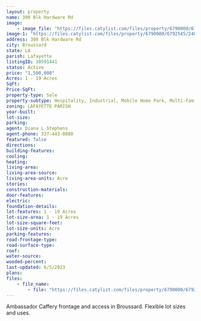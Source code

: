 ```yaml
---
layout: property
name: 300 Blk Hardware Rd
image:
    - image_file: "https://files.catylist.com/files/property/6790000/6792545/raw_24037970_Survey.PDF"
image-1: "https://files.catylist.com/files/property/6790000/6792545/24038079_Aerial.png"
address: 300 Blk Hardware Rd
city: Broussard
state: LA
parish: Lafayette
listingID: 30591441
status: Active
price: "1,500,000"
Acres: 1 - 19 Acres
SqFt:
Price-SqFt:
property-type: Sale
property-subtype: Hospitality, Industrial, Mobile Home Park, Multi-Family, Office, Residential (Single Family), Retail, Retail-Pad, Self Storage, Other
zoning: LAFAYETTE PARISH
year-built:
lot-size:
parking:
agent: Diana L Stephens
agent-phone: 337-443-0880
featured: false
directions:
building-features:
cooling:
heating:
living-area:
living-area-source:
living-area-units: Acre
stories:
construction-materials:
door-features:
electric:
foundation-details:
lot-features: 1 - 19 Acres
lot-size-area: 1 - 19 Acres
lot-size-square-feet:
lot-size-units: Acre
parking-features:
road-frontage-type:
road-surface-type:
roof:
water-source:
wooded-percent:
last-updated: 6/5/2023
plans:
files:
    - file_name: 
        - file: "https://files.catylist.com/files/property/6790000/6792545/raw_24040530_300_Blk_Hardware_Rd_Flyer.pdf"
---
```

Ambassador Caffery frontage and access in Broussard. Flexible lot sizes and uses.
